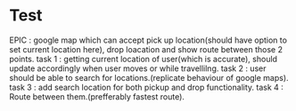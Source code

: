 # Test
EPIC : google map which can accept pick up location(should have option to set current location here), drop loacation and show route between those 2 points.
task 1 : getting current location of user(which is accurate), should update accordingly when user moves or while travellilng.
task 2 : user should be able to search for locations.(replicate behaviour of google maps).
task 3 : add search location for both pickup and drop functionality.
task 4 : Route between them.(prefferably fastest route).
